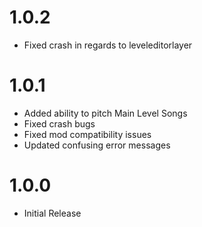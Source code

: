 # 1.0.2
- Fixed crash in regards to leveleditorlayer

# 1.0.1
- Added ability to pitch Main Level Songs
- Fixed crash bugs
- Fixed mod compatibility issues
- Updated confusing error messages

# 1.0.0
- Initial Release 